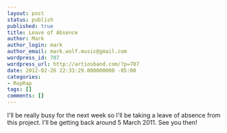 ```yaml
---
layout: post
status: publish
published: true
title: Leave of Absence
author: Mark
author_login: mark
author_email: mark.wolf.music@gmail.com
wordpress_id: 787
wordpress_url: http://artiosband.com/?p=787
date: 2012-02-26 22:33:29.000000000 -05:00
categories:
- RepRap
tags: []
comments: []
---
```

I'll be really busy for the next week so I'll be taking a leave of absence from this project. I'll be getting back around 5 March 2011. See you then!
